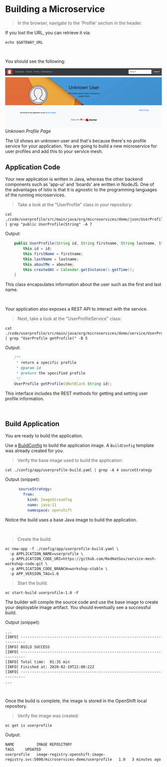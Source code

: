 # Building a Microservice

<blockquote>
<i class="fa fa-desktop"></i>
In the browser, navigate to the 'Profile' section in the header.
</blockquote>

<p><i class="fa fa-info-circle"></i> If you lost the URL, you can retrieve it via:</p>

```execute
echo $GATEWAY_URL
```

<br>

You should see the following:

<img src="images/app-unknownuser.png" width="1024"><br/>
 *Unknown Profile Page*

The UI shows an unknown user and that's because there's no profile service for your application.  You are going to build a new microservice for user profiles and add this to your service mesh.

## Application Code

Your new application is written in Java, whereas the other backend components such as 'app-ui' and 'boards' are written in NodeJS.  One of the advantages of Istio is that it is agnostic to the programming languages of the running microservices.


<blockquote>
<i class="fa fa-terminal"></i>
Take a look at the "UserProfile" class in your repository:
</blockquote>

```execute
cat ./code/userprofile/src/main/java/org/microservices/demo/json/UserProfile.java | grep "public UserProfile(String" -A 7
```

Output:
```java
    public UserProfile(String id, String firstname, String lastname, String aboutme) {
        this.id = id;
        this.firstName = firstname;
        this.lastName = lastname;
        this.aboutMe = aboutme;
        this.createdAt = Calendar.getInstance().getTime();
    }
```

This class encapsulates information about the user such as the first and last name.

<br>

Your application also exposes a REST API to interact with the service.

<blockquote>
<i class="fa fa-terminal"></i>
Next, take a look at the "UserProfileService" class:
</blockquote>

```execute
cat ./code/userprofile/src/main/java/org/microservices/demo/service/UserProfileService.java | grep "UserProfile getProfile(" -B 5
```

Output:
```java
    /**
     * return a specific profile
     * @param id
     * @return the specified profile
     */
    UserProfile getProfile(@NotBlank String id);
```

This interface includes the REST methods for getting and setting user profile information.

<br>

## Build Application

You are ready to build the application.  

Use a [BuildConfig][1] to build the application image.  A `BuildConfig` template was already created for you.

<blockquote>
<i class="fa fa-terminal"></i>
Verify the base image used to build the application:
</blockquote>

```execute
cat ./config/app/userprofile-build.yaml | grep -A 4 sourceStrategy
```

Output (snippet):
```yaml
      sourceStrategy:
        from:
          kind: ImageStreamTag
          name: java:11
          namespace: openshift
```

Notice the build uses a base Java image to build the application.

<br>

<blockquote>
<i class="fa fa-terminal"></i>
Create the build:
</blockquote>

```execute
oc new-app -f ./config/app/userprofile-build.yaml \
  -p APPLICATION_NAME=userprofile \
  -p APPLICATION_CODE_URI=https://github.com/RedHatGov/service-mesh-workshop-code.git \
  -p APPLICATION_CODE_BRANCH=workshop-stable \
  -p APP_VERSION_TAG=1.0
```

<blockquote>
<i class="fa fa-terminal"></i>
Start the build:
</blockquote>

```execute
oc start-build userprofile-1.0 -F
```

The builder will compile the source code and use the base image to create your deployable image artifact.  You should eventually see a successful build.

Output (snippet):
```
...
[INFO] ------------------------------------------------------------------------
[INFO] BUILD SUCCESS
[INFO] ------------------------------------------------------------------------
[INFO] Total time:  01:35 min
[INFO] Finished at: 2020-02-19T21:00:22Z
[INFO] ------------------------------------------------------------------------
...
```

<br>

Once the build is complete, the image is stored in the OpenShift local repository.

<blockquote>
<i class="fa fa-terminal"></i>
Verify the image was created:
</blockquote>

```execute
oc get is userprofile
```

Output:
```
NAME          IMAGE REPOSITORY                                                                  TAGS     UPDATED
userprofile   image-registry.openshift-image-registry.svc:5000/microservices-demo/userprofile   1.0   3 minutes ago
```

[1]: https://docs.openshift.com/container-platform/4.6/builds/understanding-buildconfigs.html
